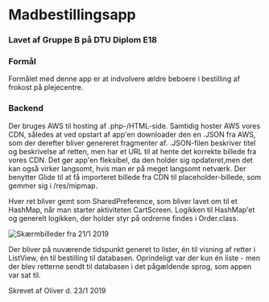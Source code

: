 # Madbestillingsapp

### Lavet af Gruppe B på DTU Diplom E18

### Formål
Formålet med denne app er at indvolvere ældre beboere i bestilling af frokost på plejecentre.

### Backend
Der bruges AWS til hosting af .php-/HTML-side.
Samtidig hoster AWS vores CDN, således at ved opstart af app'en downloader den en .JSON fra AWS, som der derefter bliver genereret fragmenter af.
.JSON-filen beskriver titel og beskrivelse af retten, men har et URL til at hente det korrekte billede fra vores CDN. Det gør app'en fleksibel, da den holder sig opdateret,men det kan også virker langsomt, hvis man er på meget langsomt netværk.
Der benytter Glide til at få importeret billede fra CDN til placeholder-billede, som gemmer sig i /res/mipmap.

Hver ret bliver gemt som SharedPreference, som bliver lavet om til et HashMap, når man starter aktiviteten CartScreen.
Logikken til HashMap'et og generelt logikken, der holder styr på ordrerne findes i Order.class.

![Skærmbilleder fra 21/1 2019](markdown_photo.png, "Hovedmenu")

Der bliver på nuværende tidspunkt generet to lister, én til visning af retter i ListView, én til bestilling til databasen. Oprindeligt var der kun én liste - men der blev retterne sendt til databasen i det pågældende sprog, som appen var sat til.

Skrevet af Oliver d. 23/1 2019